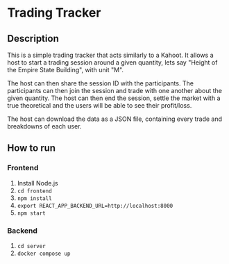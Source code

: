 # Trading Tracker
## Description
This is a simple trading tracker that acts similarly to a Kahoot. It allows a host to start a trading session around a given quantity, lets say "Height of the Empire State Building", with unit "M". 

The host can then share the session ID with the participants. The participants can then join the session and trade with one another about the given quantity. The host can then end the session, settle the market with a true theoretical and the users will be able to see their profit/loss.

The host can download the data as a JSON file, containing every trade and breakdowns of each user.

## How to run
### Frontend
1. Install Node.js
2. `cd frontend`
3. `npm install`
4. `export REACT_APP_BACKEND_URL=http://localhost:8000`
5. `npm start`

### Backend
1. `cd server`
2. `docker compose up`
